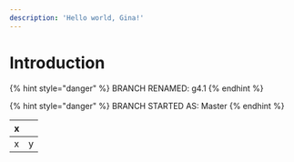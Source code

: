 ```yaml
---
description: 'Hello world, Gina!'
---
```


# Introduction

{% hint style="danger" %}
BRANCH RENAMED: g4.1
{% endhint %}

{% hint style="danger" %}
BRANCH STARTED AS: Master
{% endhint %}



| x |  |
| :--- | :--- |
| x | y |
